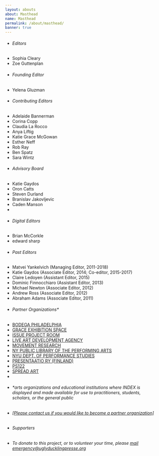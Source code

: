 ```yaml
---
layout: abouts
about: Masthead
name: Masthead
permalink: /about/masthead/
banner: true
---
```


<div class="intro">
  <div class="row">
    <ul class="col s12 m4 l3 collection with-header">
      <li class="collection-header"><h6>Editors</h6></li>
      <li class="collection-item">Sophia Cleary</li>
      <li class="collection-item">Zoe Guttenplan</li>
    </ul>
    <ul class="col s12 m4 l3 collection with-header">
      <li class="collection-header"><h6>Founding Editor</h6></li>
      <li class="collection-item">Yelena Gluzman</li>
    </ul>    
  </div>
  <div class="row">
    <ul class="col s12 m4 l3 collection with-header">
      <li class="collection-header"><h6>Contributing Editors</h6></li>
      <li class="collection-item">Adelaide Bannerman</li>
      <li class="collection-item">Corina Copp</li>
      <li class="collection-item">Claudia La Rocco</li>
      <li class="collection-item">Anya Liftig</li>
      <li class="collection-item">Katie Grace McGowan</li>
      <li class="collection-item">Esther Neff</li>
      <li class="collection-item">Rob Ray</li>
      <li class="collection-item">Ben Spatz</li>
      <li class="collection-item">Sara Wintz</li>
    </ul>
    <ul class="col s12 m4 l3 collection with-header">
      <li class="collection-header"><h6>Advisory Board</h6></li>
      <li class="collection-item">Katie Gaydos</li>
      <li class="collection-item">Oron Catts</li>
      <li class="collection-item">Steven Durland</li>
      <li class="collection-item">Branislav Jakovljevic</li>
      <li class="collection-item">Caden Manson</li>
      <li class="collection-item">&nbsp;</li>
      <li class="collection-header"><h6>Digital Editors</h6></li>
      <li class="collection-item">Brian McCorkle</li>
      <li class="collection-item">edward sharp</li>
    </ul>
  </div>
  <div class="row">
    <ul class="col s12 m6 collection with-header">
      <li class="collection-header"><h6>Past Editors</h6></li>
      <li class="collection-item">Matvei Yankelvich (Managing Editor, 2011-2018)</li>
      <li class="collection-item">Katie Gaydos (Associate Editor, 2014; Co-editor, 2015-2017)</li>
      <li class="collection-item">Claire Ledoyen (Assistant Editor, 2015)</li>
      <li class="collection-item">Dominic Finnocchiaro (Assistant Editor, 2013)</li>
      <li class="collection-item">Michael Newton (Associate Editor, 2012)</li>
      <li class="collection-item">Andrew Ross (Associate Editor, 2012)</li>
      <li class="collection-item">Abraham Adams (Associate Editor, 2011)</li>
    </ul>
  </div>
<!--  <div class="row">
    <div class="col s12 m6 right-align">
    PUBLISHED BY
    </div>
    <div class="col s12 m7 offset-m5">
    THE BROS. LUMIÈRE <small>FOR</small> <br>
    Ugly Duckling Presse <br>
    </div>
  </div>
  <div class="row">
    <div class="col s12 m6 right-align">
    CONTACT
    </div>
    <div class="col s12 m7 offset-m5">
    <b>Emergency INDEX</b> <br>
    c/o Ugly Duckling Presse <br>
    OLD AMERICAN CAN FACTORY <br>
    232 THIRD STREET, #E-303 <br>
    BROOKLYN, NY 11215 <br>
    <a href="http://WWW.UGLYDUCKLINGPRESSE.ORG" target="_blank">&gt;WWW.UGLYDUCKLINGPRESSE.ORG&lt;</a>
    <b>emergency@uglyducklingpresse.org</b>
    </div>
  </div>-->

  <div class="row">
    <ul class="col s12 m6 collection with-header">
      <li class="collection-header"><h6>Partner Organizations&ast;</h6></li>
      <li class="collection-item"><a href="http://www.bodegaphiladelphia.org/" target='_blank'>BODEGA PHILADELPHIA</a></li>
      <li class="collection-item"><a href="http://www.grace-exhibition-space.com/" target="_blank">GRACE EXHIBITION SPACE</a></li>
      <li class="collection-item"><a href="http://issueprojectroom.org/" target="_blank">ISSUE PROJECT ROOM</a></li>
      <li class="collection-item"><a href="http://www.thisisliveart.co.uk" target="_blank">LIVE ART DEVELOPMENT AGENCY</a></li>
      <li class="collection-item"><a href="http://www.movementresearch.org/" target="_blank">MOVEMENT RESEARCH</a></li>
      <li class="collection-item"><a href="http://www.nypl.org/locations/lpa" target="_blank">NY PUBLIC LIBRARY OF THE PERFORMING ARTS</a></li>
      <li class="collection-item"><a href="http://performance.tisch.nyu.edu/page/program.html" target="_blank">NYU DEPT. OF PERFORMANCE STUDIES</a></li>
      <li class="collection-item"><a href="http://www.presentaatio.org/" target="_blank">PRESENTAATIO RY (FINLAND)</a></li>
      <li class="collection-item"><a href="http://www.ps122.org" target="_blank">PS122</a></li>
      <li class="collection-item"><a href="http://www.spreadart.org/" target="_blank">SPREAD ART</a></li>
      <li class="collection-item">&nbsp;</li>
      <li class="collection-item"><h6>&ast;arts organizations and educational institutions where <em>INDEX</em> is displayed and made available for use to practitioners, students, scholars, or the general public</h6></li>
      <li class="collection-item"><h6><a href="mailto:emergency@uglyducklingpresse.org">[Please contact us if you would like to become a partner organization]</a></h6></li>
    </ul>
  </div>
  <div class="row">
     <ul class="col s12 m6 collection with-header">
       <li class="collection-header"><h6>Supporters</h6></li>
       <li class="collection-item"><h6>To donate to this project, or to volunteer your time, please <a href="mailto:emergency@uglyducklingpresse.org">mail emergency@uglyducklingpresse.org</a></h6></li>
     </ul>
  </div>
</div>
